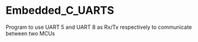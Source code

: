 # Embedded_C_UARTS
Program to use UART 5 and UART 8 as Rx/Tx respectively to communicate between two MCUs
